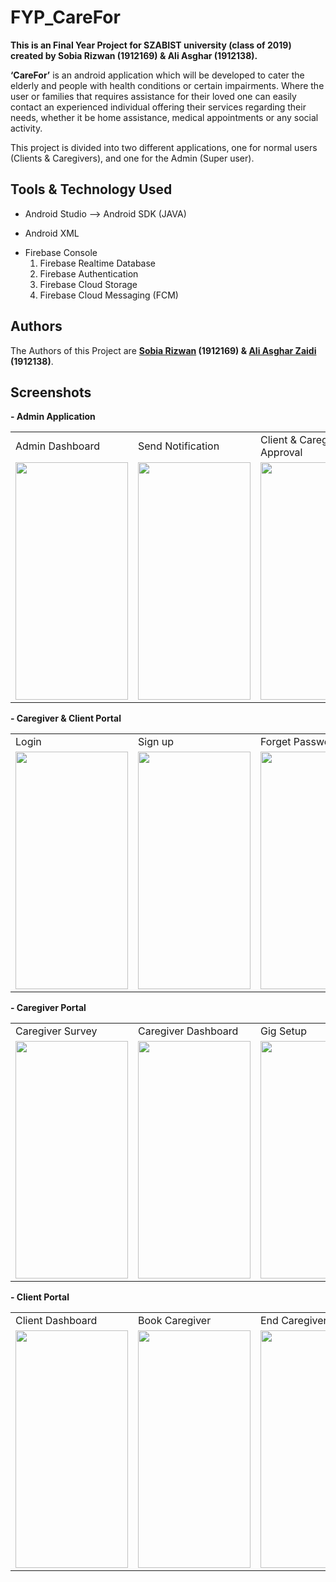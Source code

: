 # FYP_CareFor
**This is an Final Year Project for SZABIST university (class of 2019) created by Sobia Rizwan (1912169) & Ali Asghar (1912138).**

**‘CareFor’** is an android application which will be developed to cater the elderly and people with health conditions or certain impairments. Where the user or families that requires assistance for their loved one can easily contact an experienced individual offering their services regarding their needs, whether it be home assistance, medical appointments or any social activity.

This project is divided into two different applications, one for normal users (Clients & Caregivers), and one for the Admin (Super user).

## Tools & Technology Used
- Android Studio --> Android SDK (JAVA)
* Android XML
+ Firebase Console
  1) Firebase Realtime Database
  2) Firebase Authentication
  3) Firebase Cloud Storage
  4) Firebase Cloud Messaging (FCM)

## Authors

The Authors of this Project are **[Sobia Rizwan](https://github.com/sobia-rizwan) (1912169) & [Ali Asghar Zaidi](https://github.com/AliAsgharZaidi) (1912138)**.

## Screenshots
**- Admin Application**
<table>
  <tr>
    <td>Admin Dashboard</td>
     <td>Send Notification</td>
     <td>Client & Caregiver Approval</td>
    <td>Edit Quote</td>
  </tr>
  <tr>
    <td><img src="https://github.com/sobia-rizwan/FYP_CareFor/assets/101176552/ea229660-fb57-4ee7-b5b9-9e7124b88502" width=180 height=380></td>
    <td><img src="https://github.com/sobia-rizwan/FYP_CareFor/assets/101176552/97c76c7a-1dbb-451f-a619-9afd035a27f9" width=180 height=380></td>
    <td><img src="https://github.com/sobia-rizwan/FYP_CareFor/assets/101176552/66b3a31f-bd04-4710-b47e-30ebef02bb8e" width=180 height=380></td>
   <td><img src= "https://github.com/sobia-rizwan/FYP_CareFor/assets/101176552/45f4c75f-5141-4168-86a8-b9248960008f" width=180 height=380></td>
  </tr>
 </table>

  **- Caregiver & Client Portal**
<table>
  <tr>
    <td>Login</td>
     <td>Sign up</td>
     <td>Forget Password</td>
  </tr>
  <tr>
    <td><img src="https://github.com/sobia-rizwan/FYP_CareFor/assets/101176552/4b1c7a16-27b9-4b63-97ad-40af27a1db8a" width=180 height=380></td>
    <td><img src="https://github.com/sobia-rizwan/FYP_CareFor/assets/101176552/a5fd8b3d-1c27-4c51-80d5-cc7d3a11a8c6" width=180 height=380></td>
    <td><img src="https://github.com/sobia-rizwan/FYP_CareFor/assets/101176552/e21ed668-5acb-44c8-9dd5-b04d11a1a0ff" width=180 height=380></td>
  </tr>
 </table>
  

 **- Caregiver Portal**
<table>
  <tr>
    <td>Caregiver Survey</td>
    <td>Caregiver Dashboard</td>
     <td>Gig Setup</td>
     <td>Client Booking</td>
    <td>Start Job</td>
  </tr>
  <tr>
    <td><img src="https://github.com/sobia-rizwan/FYP_CareFor/assets/101176552/78762f17-6822-4dbe-8568-d623f7491231" width=180 height=380></td>
    <td><img src="https://github.com/sobia-rizwan/FYP_CareFor/assets/101176552/2f042052-bb2e-4adc-bdc0-e2d9e6c9c67e" width=180 height=380></td>
    <td><img src="https://github.com/sobia-rizwan/FYP_CareFor/assets/101176552/b11b694d-bd7a-452f-a2ec-01c8aa7f475c" width=180 height=380></td>
    <td><img src="https://github.com/sobia-rizwan/FYP_CareFor/assets/101176552/8d04e0da-f64d-4f48-bc9e-0a696b54b219" width=180 height=380></td>
   <td><img src="https://github.com/sobia-rizwan/FYP_CareFor/assets/101176552/dfc81454-b79a-465e-bfcf-ec9e045814e4" width=180 height=380></td>
  </tr>
 </table>

  **- Client Portal**
<table>
  <tr>
    <td>Client Dashboard</td>
     <td>Book Caregiver</td>
     <td>End Caregiver Job</td>
    <td>Customer Review</td>
  </tr>
  <tr>
    <td><img src="https://github.com/sobia-rizwan/FYP_CareFor/assets/101176552/2dd7a855-e292-4a09-8a4a-3271fbdf144e" width=180 height=380></td>
    <td><img src="https://github.com/sobia-rizwan/FYP_CareFor/assets/101176552/e3181372-e723-4f67-808f-8b6c05188904" width=180 height=380></td>
    <td><img src="https://github.com/sobia-rizwan/FYP_CareFor/assets/101176552/4cce81ac-02e2-4b31-8ceb-849c29335897" width=180 height=380></td>
   <td><img src= "https://github.com/sobia-rizwan/FYP_CareFor/assets/101176552/a1e9eb3f-11ec-4019-b8ad-4a04239e3c8b" width=180 height=380></td>
  </tr>
 </table>
